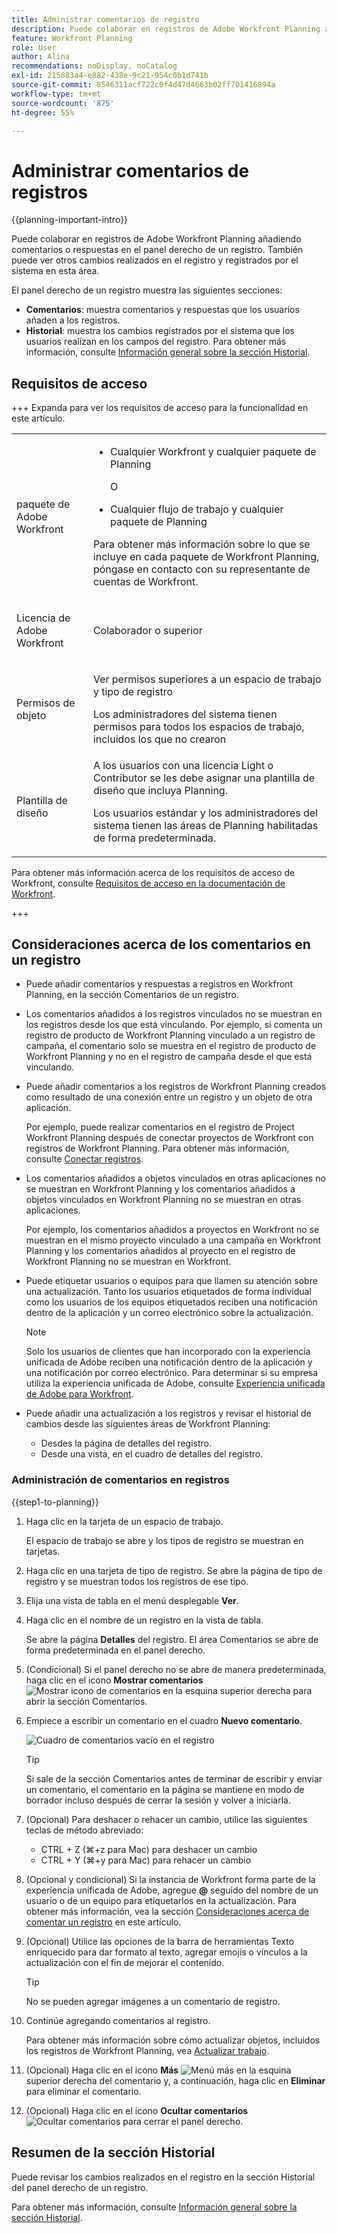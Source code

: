 ```yaml
---
title: Administrar comentarios de registro
description: Puede colaborar en registros de Adobe Workfront Planning añadiendo comentarios o respuestas en el panel derecho de un registro. También puede ver otros cambios realizados en el registro y registrados por el sistema en esta área.
feature: Workfront Planning
role: User
author: Alina
recommendations: noDisplay, noCatalog
exl-id: 215883a4-e882-438e-9c21-954c0b1d741b
source-git-commit: 8546311acf722c0f4d47d4663b02ff701416894a
workflow-type: tm+mt
source-wordcount: '875'
ht-degree: 55%

---
```


# Administrar comentarios de registros

<!--<span class="preview">The highlighted information on this page refers to functionality not yet generally available. It is available only in the Preview environment for all customers. After the monthly releases to Production, the same features are also available in the Production environment for customers who enabled fast releases. </span>   

<span class="preview">For information about fast releases, see [Enable or disable fast releases for your organization](/help/quicksilver/administration-and-setup/set-up-workfront/configure-system-defaults/enable-fast-release-process.md). </span>-->

{{planning-important-intro}}

Puede colaborar en registros de Adobe Workfront Planning añadiendo comentarios o respuestas en el panel derecho de un registro. También puede ver otros cambios realizados en el registro y registrados por el sistema en esta área.

El panel derecho de un registro muestra las siguientes secciones:

* **Comentarios**: muestra comentarios y respuestas que los usuarios añaden a los registros.
* **Historial**: muestra los cambios registrados por el sistema que los usuarios realizan en los campos del registro. Para obtener más información, consulte [Información general sobre la sección Historial](/help/quicksilver/planning/records/history-section-overview.md).

## Requisitos de acceso

+++ Expanda para ver los requisitos de acceso para la funcionalidad en este artículo. 

<table style="table-layout:auto"> 
<col> 
</col> 
<col> 
</col> 
<tbody> 
    <tr> 
<tr> 
</tr>   
<tr> 
   <td role="rowheader"><p>paquete de Adobe Workfront</p></td> 
   <td> 
<ul> 
<li><p>Cualquier Workfront y cualquier paquete de Planning</p></li>
O
<li><p>Cualquier flujo de trabajo y cualquier paquete de Planning</p></li></ul>
<p>Para obtener más información sobre lo que se incluye en cada paquete de Workfront Planning, póngase en contacto con su representante de cuentas de Workfront. </p> 
   </td> 
  <tr> 
   <td role="rowheader"><p>Licencia de Adobe Workfront</p></td> 
   <td><p>Colaborador o superior</p>
   </td> 
  </tr> 
  <tr> 
   <td role="rowheader"><p>Permisos de objeto</p></td> 
   <td>   <p>Ver permisos superiores a un espacio de trabajo y tipo de registro</p>  
   <p>Los administradores del sistema tienen permisos para todos los espacios de trabajo, incluidos los que no crearon</p> </td> 
  </tr> 
  </tr> 
  <tr>
   <td role="rowheader"><p>Plantilla de diseño</p></td>
   <td> A los usuarios con una licencia Light o Contributor se les debe asignar una plantilla de diseño que incluya Planning.
   <p>Los usuarios estándar y los administradores del sistema tienen las áreas de Planning habilitadas de forma predeterminada.</p></div></li></ul>
</td>
  </tr>  
</tbody> 
</table>

Para obtener más información acerca de los requisitos de acceso de Workfront, consulte [Requisitos de acceso en la documentación de Workfront](/help/quicksilver/administration-and-setup/add-users/access-levels-and-object-permissions/access-level-requirements-in-documentation.md).

+++  

<!--Old:
<table style="table-layout:auto"> 
<col> 
</col> 
<col> 
</col> 
<tbody> 
    <tr> 
<tr> 
<td> 
   <p> Products</p> </td> 
   <td> 
   <ul><li><p> Adobe Workfront</p></li> 
   <li><p> Adobe Workfront Planning<p></li></ul></td> 
  </tr>   
<tr> 
   <td role="rowheader"><p>Adobe Workfront plan*</p></td> 
   <td> 
<p>Any of the following Workfront plans:</p> 
<ul><li>Select</li> 
<li>Prime</li> 
<li>Ultimate</li></ul> 
<p>Workfront Planning is not available for legacy Workfront plans</p> 
   </td> 
<tr> 
   <td role="rowheader"><p>Adobe Workfront Planning package*</p></td> 
   <td> 
<p>Any </p> 
<p>For more information about what is included in each Workfront Planning plan, contact your Workfront account manager. </p> 
   </td> 
 <tr> 
   <td role="rowheader"><p>Adobe Workfront platform</p></td> 
   <td> 
<p>Your organization's instance of Workfront must be onboarded to the Adobe Unified Experience to be able to access Workfront Planning.</p> 
<p>For more information, see <a href="/help/quicksilver/workfront-basics/navigate-workfront/workfront-navigation/adobe-unified-experience.md">Adobe Unified Experience for Workfront</a>. </p> 
   </td> 
   </tr> 
  </tr> 
  <tr> 
   <td role="rowheader"><p>Adobe Workfront license*</p></td> 
   <td><p> Contributor or higher license</p>
   <p>Workfront Planning is not available for legacy Workfront licenses</p> 
  </td> 
  </tr> 
  <tr> 
   <td role="rowheader"><p>Access level configuration</p></td> 
   <td> <p>There are no access level controls for Adobe Workfront Planning</p>   
</td> 
  </tr> 
<tr> 
   <td role="rowheader"><p>Object permissions</p></td> 
   <td>   <p>View or higher permissions to a workspace and record type</a> </p>  
   <p>System Administrators have permissions to all workspaces, including the ones they did not create</p> </td> 
  </tr> 
<tr>
   <td role="rowheader"><p>Layout template</p></td>
   <td> Users with a Light or Contributor license must be assigned a layout template that includes Planning.
   <p>Standard users and System Administrators have the Planning areas enabled by default.</p></div></li></ul>

</td>
  </tr>
</tbody> 
</table> -->



## Consideraciones acerca de los comentarios en un registro

* Puede añadir comentarios y respuestas a registros en Workfront Planning, en la sección Comentarios de un registro.

* Los comentarios añadidos a los registros vinculados no se muestran en los registros desde los que está vinculando. Por ejemplo, si comenta un registro de producto de Workfront Planning vinculado a un registro de campaña, el comentario solo se muestra en el registro de producto de Workfront Planning y no en el registro de campaña desde el que está vinculando.

* Puede añadir comentarios a los registros de Workfront Planning creados como resultado de una conexión entre un registro y un objeto de otra aplicación.

  Por ejemplo, puede realizar comentarios en el registro de Project Workfront Planning después de conectar proyectos de Workfront con registros de Workfront Planning. Para obtener más información, consulte [Conectar registros](/help/quicksilver/planning/records/connect-records.md).

* Los comentarios añadidos a objetos vinculados en otras aplicaciones no se muestran en Workfront Planning y los comentarios añadidos a objetos vinculados en Workfront Planning no se muestran en otras aplicaciones.

  Por ejemplo, los comentarios añadidos a proyectos en Workfront no se muestran en el mismo proyecto vinculado a una campaña en Workfront Planning y los comentarios añadidos al proyecto en el registro de Workfront Planning no se muestran en Workfront.

* Puede etiquetar usuarios o equipos para que llamen su atención sobre una actualización. Tanto los usuarios etiquetados de forma individual como los usuarios de los equipos etiquetados reciben una notificación dentro de la aplicación y un correo electrónico sobre la actualización.

  >[!NOTE]
  >
  >   Solo los usuarios de clientes que han incorporado con la experiencia unificada de Adobe reciben una notificación dentro de la aplicación y una notificación por correo electrónico. Para determinar si su empresa utiliza la experiencia unificada de Adobe, consulte [Experiencia unificada de Adobe para Workfront](/help/quicksilver/workfront-basics/navigate-workfront/workfront-navigation/adobe-unified-experience.md).

* Puede añadir una actualización a los registros y revisar el historial de cambios desde las siguientes áreas de Workfront Planning:

   * Desdes la página de detalles del registro.
   * Desde una vista, en el cuadro de detalles del registro.

### Administración de comentarios en registros

{{step1-to-planning}}

1. Haga clic en la tarjeta de un espacio de trabajo.

   El espacio de trabajo se abre y los tipos de registro se muestran en tarjetas.

1. Haga clic en una tarjeta de tipo de registro.
Se abre la página de tipo de registro y se muestran todos los registros de ese tipo.

1. Elija una vista de tabla en el menú desplegable **Ver**.
1. Haga clic en el nombre de un registro en la vista de tabla.

   Se abre la página **Detalles** del registro. El área Comentarios se abre de forma predeterminada en el panel derecho.

1. (Condicional) Si el panel derecho no se abre de manera predeterminada, haga clic en el icono **Mostrar comentarios** ![Mostrar icono de comentarios](assets/show-comments-icon.png) en la esquina superior derecha para abrir la sección Comentarios.

1. Empiece a escribir un comentario en el cuadro **Nuevo comentario**.

   ![Cuadro de comentarios vacío en el registro](assets/empty-comment-box-on-record.png)

   >[!TIP]
   >
   >Si sale de la sección Comentarios antes de terminar de escribir y enviar un comentario, el comentario en la página se mantiene en modo de borrador incluso después de cerrar la sesión y volver a iniciarla. <!--this is no longer possible for records: Any images that are added to the comment are also saved in the draft. Drafts are saved for 7 days after which they are discarded and cannot be recovered. Drafted comments are only visible to the user entering them.-->

1. (Opcional) Para deshacer o rehacer un cambio, utilice las siguientes teclas de método abreviado:
   * CTRL + Z (⌘+z para Mac) para deshacer un cambio
   * CTRL + Y (⌘+y para Mac) para rehacer un cambio
1. (Opcional y condicional) Si la instancia de Workfront forma parte de la experiencia unificada de Adobe, agregue **@** seguido del nombre de un usuario o de un equipo para etiquetarlos en la actualización. Para obtener más información, vea la sección [Consideraciones acerca de comentar un registro](#considerations-about-commenting-on-a-record) en este artículo.

1. (Opcional) Utilice las opciones de la barra de herramientas Texto enriquecido para dar formato al texto, agregar emojis o vínculos a la actualización con el fin de mejorar el contenido.

   >[!TIP]
   >
   >No se pueden agregar imágenes a un comentario de registro.


1. Continúe agregando comentarios al registro.

   Para obtener más información sobre cómo actualizar objetos, incluidos los registros de Workfront Planning, vea [Actualizar trabajo](/help/quicksilver/workfront-basics/updating-work-items-and-viewing-updates/update-work.md).

1. (Opcional) Haga clic en el icono **Más** ![Menú más](assets/more-menu.png) en la esquina superior derecha del comentario y, a continuación, haga clic en **Eliminar** para eliminar el comentario.
1. (Opcional) Haga clic en el icono **Ocultar comentarios** ![Ocultar comentarios](assets/hide-comments-icon.png) para cerrar el panel derecho.

<!--
      >[!TIP]
      >
      >If another user submits a comment to the same item you are updating, there is a red line with a "New" indicator to inform you of the newer comments. 
      >
      >The indicator displays only after the comment was submitted on the item, and not when the comment is still composed. 
      >
      >![New line indicator in comments](assets/new-line-indicator-comments.png)
1. Click **Submit** to add the update to the record. 
1. (Optional) To edit a comment, click the **More** menu ![More menu](assets/more-menu.png) in the upper-right corner of the comment, then click **Edit**.
   >[!IMPORTANT]
   >
   >You can edit your comment only within 15 minutes from submitting it.  
1. Edit the information in the comment, add or remove images or remove any of the tagged users. An "edited" indicator is added to the left of the comment.
      >[!TIP]
      >
      >Comments from the current year do not display the year in the date stamp. Hovering over a timestamp displays the full date, including the year.
1. (Optional and conditional) To search for an existing comment, start typing a keyword in the search box in the upper-right corner of the **Comments** area.     
   ![Search box for comments](assets/search-box-for-comments-area.png)
1. (Optional) Click **Reply** or start typing a comment in the **Add reply ..** area, to reply to an existing comment, then follow steps 4-8 above. (**************accurate??***********)
1. (Conditional and optional) If other users have added comments that display outside of the visible area in the Comments section while you were adding your comments, click **View** inside the **new comments banner** at the bottom of the screen  to display these comments.
   ![New comments banner on record](assets/new-comments-banner-on-record.png)

    Additional comments display at the bottom of the screen.
1. (Optional) Click the **Like** icon to like an update or acknowledge that you read it. The icon updates with the number of likes.
1. (Conditional and optional) If you included additional people in your comment, click the avatars of the users included in the update to display a list of users that the comment is shared with. 
1. (Optional) Click the **More** icon ![More menu](assets/more-menu.png) in the upper-right corner of the comment and click one of the following options, to copy a information from a comment: 
    * **Copy link**: This copies a link to the comment to your clipboard.
    * **Copy body text**: This copies the text of the comment to your clipboard.
    * **Quote reply**: This copies the content of your comment into a new reply. Images are not included in the copied reply. 

    For more information, see [Update work](/help/quicksilver/workfront-basics/updating-work-items-and-viewing-updates/update-work.md). -->

## Resumen de la sección Historial

Puede revisar los cambios realizados en el registro en la sección Historial del panel derecho de un registro.

Para obtener más información, consulte [Información general sobre la sección Historial](/help/quicksilver/planning/records/history-section-overview.md).
